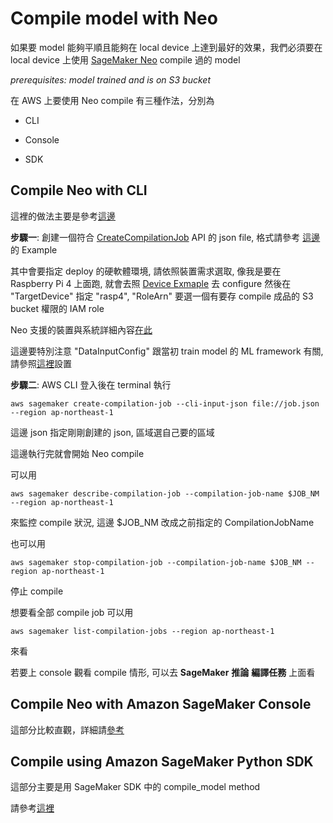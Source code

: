 # Compile model with Neo

如果要 model 能夠平順且能夠在 local device 上達到最好的效果，我們必須要在 local device 上使用 [SageMaker Neo](https://docs.aws.amazon.com/sagemaker/latest/dg/neo.html) compile 過的 model

*prerequisites: model trained and is on S3 bucket*

在 AWS 上要使用 Neo compile 有三種作法，分別為 

* CLI

* Console

* SDK

## Compile Neo with CLI

這裡的做法主要是參考[這邊](https://docs.aws.amazon.com/sagemaker/latest/dg/neo-job-compilation-cli.html)

**步驟一**: 創建一個符合 [CreateCompilationJob](https://docs.aws.amazon.com/sagemaker/latest/APIReference/API_CreateCompilationJob.html) API 的 json file, 格式請參考 [這邊](https://docs.aws.amazon.com/sagemaker/latest/dg/neo-job-compilation-cli.html) 的 Example

其中會要指定 deploy 的硬軟體環境, 請依照裝置需求選取, 像我是要在 Raspberry Pi 4 上面跑, 就會去照 [Device Exmaple](https://docs.aws.amazon.com/sagemaker/latest/dg/neo-job-compilation-cli.html) 去 configure 然後在 "TargetDevice" 指定 "rasp4", "RoleArn" 要選一個有要存 compile 成品的 S3 bucket 權限的 IAM role

Neo 支援的裝置與系統詳細內容[在此](https://docs.aws.amazon.com/sagemaker/latest/dg/neo-supported-devices-edge-devices.html)

這邊要特別注意 "DataInputConfig" 跟當初 train model 的 ML framework 有關, 請參照[這裡](https://docs.aws.amazon.com/sagemaker/latest/dg/neo-compilation-preparing-model.html)設置

**步驟二**: AWS CLI 登入後在 terminal 執行

    aws sagemaker create-compilation-job --cli-input-json file://job.json --region ap-northeast-1 
    
這邊 json 指定剛剛創建的 json, 區域選自己要的區域

這邊執行完就會開始 Neo compile

可以用

    aws sagemaker describe-compilation-job --compilation-job-name $JOB_NM --region ap-northeast-1

來監控 compile 狀況, 這邊 $JOB_NM 改成之前指定的 CompilationJobName

也可以用

    aws sagemaker stop-compilation-job --compilation-job-name $JOB_NM --region ap-northeast-1

停止 compile

想要看全部 compile job 可以用

    aws sagemaker list-compilation-jobs --region ap-northeast-1

來看

若要上 console 觀看 compile 情形, 可以去 **SageMaker** **推論** **編譯任務** 上面看

## Compile Neo with Amazon SageMaker Console

這部分比較直觀，詳細請[參考](https://docs.aws.amazon.com/sagemaker/latest/dg/neo-job-compilation-console.html)

## Compile using Amazon SageMaker Python SDK

這部分主要是用 SageMaker SDK 中的 compile_model method

請參考[這裡](https://docs.aws.amazon.com/sagemaker/latest/dg/neo-getting-started-edge-step1.html)